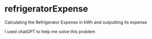 # refrigeratorExpense
Calculating the Refrigerator Expense in kWh and outputting its expense

I used chatGPT to help me solve this problem
